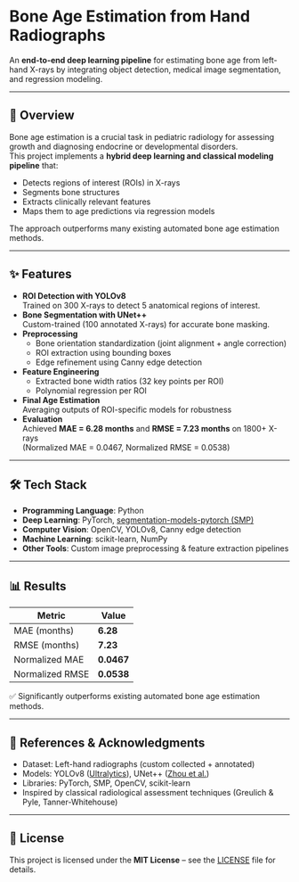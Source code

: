 # Bone Age Estimation from Hand Radiographs

An **end-to-end deep learning pipeline** for estimating bone age from left-hand X-rays by integrating object detection, medical image segmentation, and regression modeling.

---

## 📌 Overview
Bone age estimation is a crucial task in pediatric radiology for assessing growth and diagnosing endocrine or developmental disorders.  
This project implements a **hybrid deep learning and classical modeling pipeline** that:
- Detects regions of interest (ROIs) in X-rays
- Segments bone structures
- Extracts clinically relevant features
- Maps them to age predictions via regression models  

The approach outperforms many existing automated bone age estimation methods.

---

## ✨ Features
- **ROI Detection with YOLOv8**  
  Trained on 300 X-rays to detect 5 anatomical regions of interest.
- **Bone Segmentation with UNet++**  
  Custom-trained (100 annotated X-rays) for accurate bone masking.
- **Preprocessing**  
  - Bone orientation standardization (joint alignment + angle correction)  
  - ROI extraction using bounding boxes  
  - Edge refinement using Canny edge detection
- **Feature Engineering**  
  - Extracted bone width ratios (32 key points per ROI)  
  - Polynomial regression per ROI
- **Final Age Estimation**  
  Averaging outputs of ROI-specific models for robustness
- **Evaluation**  
  Achieved **MAE = 6.28 months** and **RMSE = 7.23 months** on 1800+ X-rays  
  (Normalized MAE = 0.0467, Normalized RMSE = 0.0538)

---

## 🛠 Tech Stack
- **Programming Language**: Python  
- **Deep Learning**: PyTorch, [segmentation-models-pytorch (SMP)](https://github.com/qubvel/segmentation_models.pytorch)  
- **Computer Vision**: OpenCV, YOLOv8, Canny edge detection  
- **Machine Learning**: scikit-learn, NumPy  
- **Other Tools**: Custom image preprocessing & feature extraction pipelines

---

## 📊 Results
| Metric | Value |
|--------|-------|
| MAE (months) | **6.28** |
| RMSE (months) | **7.23** |
| Normalized MAE | **0.0467** |
| Normalized RMSE | **0.0538** |

✅ Significantly outperforms existing automated bone age estimation methods.

---

## 📖 References & Acknowledgments
- Dataset: Left-hand radiographs (custom collected + annotated)  
- Models: YOLOv8 ([Ultralytics](https://github.com/ultralytics/ultralytics)), UNet++ ([Zhou et al.](https://arxiv.org/abs/1807.10165))  
- Libraries: PyTorch, SMP, OpenCV, scikit-learn  
- Inspired by classical radiological assessment techniques (Greulich & Pyle, Tanner-Whitehouse)

---

## 📜 License
This project is licensed under the **MIT License** – see the [LICENSE](LICENSE) file for details.
